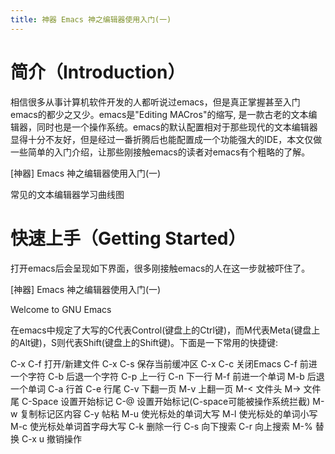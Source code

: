 ```yaml
---
title: 神器 Emacs 神之编辑器使用入门(一)
---
```


# 简介（Introduction）

相信很多从事计算机软件开发的人都听说过emacs，但是真正掌握甚至入门emacs的都少之又少。emacs是"Editing MACros"的缩写, 是一款古老的文本编辑器，同时也是一个操作系统。emacs的默认配置相对于那些现代的文本编辑器显得十分不友好，但是经过一番折腾后也能配置成一个功能强大的IDE，本文仅做一些简单的入门介绍，让那些刚接触emacs的读者对emacs有个粗略的了解。

[神器] Emacs 神之编辑器使用入门(一)

常见的文本编辑器学习曲线图

# 快速上手（Getting Started）

打开emacs后会呈现如下界面，很多刚接触emacs的人在这一步就被吓住了。

[神器] Emacs 神之编辑器使用入门(一)

Welcome to GNU Emacs

在emacs中规定了大写的C代表Control(键盘上的Ctrl键)，而M代表Meta(键盘上的Alt键)，S则代表Shift(键盘上的Shift键)。下面是一下常用的快捷键:

C-x C-f 打开/新建文件
C-x C-s 保存当前缓冲区
C-x C-c 关闭Emacs
C-f 前进一个字符
C-b 后退一个字符
C-p 上一行
C-n 下一行
M-f 前进一个单词
M-b 后退一个单词
C-a 行首
C-e 行尾
C-v 下翻一页
M-v 上翻一页
M-< 文件头
M-> 文件尾
C-Space 设置开始标记
C-@ 设置开始标记(C-space可能被操作系统拦截)
M-w 复制标记区内容
C-y 帖粘
M-u 使光标处的单词大写
M-l 使光标处的单词小写
M-c 使光标处单词首字母大写
C-k 删除一行
C-s 向下搜索
C-r 向上搜索
M-% 替换
C-x u 撤销操作